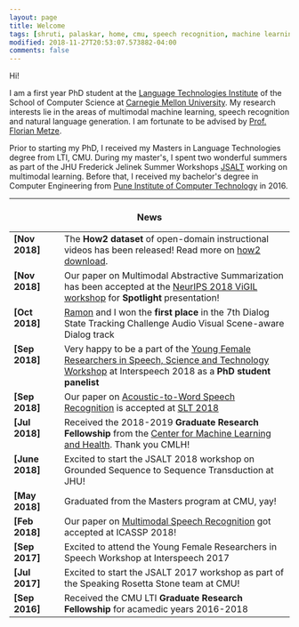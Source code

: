 ```yaml
---
layout: page
title: Welcome
tags: [shruti, palaskar, home, cmu, speech recognition, machine learning, natural language processing, graduate, carnegie mellon]
modified: 2018-11-27T20:53:07.573882-04:00
comments: false
---
```


Hi!

I am a first year PhD student at the [Language Technologies Institute](http://www.lti.cs.cmu.edu/) of the School of Computer Science at [Carnegie Mellon University](http://www.cmu.edu/). My research interests lie in the areas of multimodal machine learning, speech recognition and natural language generation. I am fortunate to be advised by [Prof. Florian Metze](http://www.cs.cmu.edu/~fmetze/interACT/Home.html).

Prior to starting my PhD, I received my Masters in Language Technologies degree from LTI, CMU. During my master's, I spent two wonderful summers as part of the JHU Frederick Jelinek Summer Workshops [JSALT](https://www.clsp.jhu.edu/workshops/18-workshop/) working on multimodal learning. Before that, I received my bachelor's degree in Computer Engineering from [Pune Institute of Computer Technology](www.pict.edu) in 2016. 

----

<h3 align="center">News</h3>
<table class='news-table'>
    <col width="18%">
    <col width="82%">
    <tr>
        <td valign="top"><strong>[Nov 2018]</strong></td>
        <td>The <b>How2 dataset</b> of open-domain instructional videos has been released!
        Read more on <a href="https://github.com/srvk/how2-dataset">how2 download</a>.
        </td>
    </tr>
    <tr>
    <tr>
        <td valign="top"><strong>[Nov 2018]</strong></td>
        <td>Our paper on Multimodal Abstractive Summarization has been accepted at the <a href="https://nips2018vigil.github.io">NeurIPS 2018 ViGIL workshop</a> for <b>Spotlight</b> presentation!</td>
    </tr>
    <tr>
    <tr>
        <td valign="top"><strong>[Oct 2018]</strong></td>
        <td><a href="http://www.cs.cmu.edu/~ramons/">Ramon</a> and I won the <b>first place</b> in the 7th Dialog State Tracking Challenge Audio Visual Scene-aware Dialog track</td>
    </tr>
    <tr>
        <td valign="top"><strong>[Sep 2018]</strong></td>
        <td>Very happy to be a part of the <a href="https://sites.google.com/view/yfrsw2018/home">Young Female Researchers in Speech, Science and Technology Workshop</a> at Interspeech 2018 as a <b>PhD student panelist</b></td>
    </tr>
    <tr>
        <td valign="top"><strong>[Sep 2018]</strong></td>
        <td>Our paper on <a href="https://arxiv.org/abs/1807.09597">Acoustic-to-Word Speech Recognition</a> is accepted at <a href="http://www.slt2018.org">SLT 2018</a></td>
    </tr>
    <tr>
        <td valign="top"><strong>[Jul 2018]</strong></td>
        <td>Received the 2018-2019 <b>Graduate Research Fellowship</b> from the <a href="https://www.cs.cmu.edu/cmlh-fellows_2018">Center for Machine Learning and Health</a>. Thank you CMLH!</td>
    </tr>
    <tr>
        <td valign="top"><strong>[June 2018]</strong></td>
        <td>Excited to start the JSALT 2018 workshop on Grounded Sequence to Sequence Transduction at JHU!</td>
    </tr>
    <tr>
        <td valign="top"><strong>[May 2018]</strong></td>
        <td>Graduated from the Masters program at CMU, yay!</td>
    </tr>
    <tr>
        <td valign="top"><strong>[Feb 2018]</strong></td>
        <td>Our paper on <a href="https://arxiv.org/abs/1804.09713">Multimodal Speech Recognition</a> got accepted at ICASSP 2018!</td>
    </tr>
    <tr>
        <td valign="top"><strong>[Sep 2017]</strong></td>
        <td>Excited to attend the Young Female Researchers in Speech Workshop at Interspeech 2017</td>
    </tr>
    <tr>
        <td valign="top"><strong>[Jul 2017]</strong></td>
        <td>Excited to start the JSALT 2017 workshop as part of the Speaking Rosetta Stone team at CMU!</td>
    </tr>
    <tr>
        <td valign="top"><strong>[Sep 2016]</strong></td>
        <td>Received the CMU LTI <b>Graduate Research Fellowship</b> for acamedic years 2016-2018</td>
    </tr>
</table>
